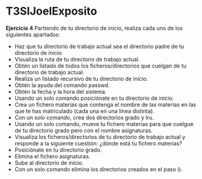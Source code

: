 # T3SIJoelExposito
**Ejercicio 4** Partiendo de tu directorio de inicio, realiza cada uno de los siguientes apartados:
- Haz que tu directorio de trabajo actual sea el directorio padre de tu directorio de
inicio
- Visualiza la ruta de tu directorio de trabajo actual.
- Obtén un listado de todos los ficheros/directorios que cuelgan de tu directorio de
trabajo actual.
- Realiza un listado recursivo de tu directorio de inicio.
- Obtén la ayuda del comando passwd.
- Obtén la fecha y la hora del sistema.
- Usando un solo comando posiciónate en tu directorio de inicio.
- Crea un fichero materias que contenga el nombre de las materias en las que te has
matriculado (cada una en una línea distinta).
- Con un solo comando, crea dos directorios grado y lru.
- Usando un solo comando, mueve tu fichero materias para que cuelgue de tu
directorio grado pero con el nombre asignaturas.
- Visualiza los ficheros/directorios de tu directorio de trabajo actual y responde a la
siguiente cuestión: ¿dónde está tu fichero materias?
- Posiciónate en tu directorio grado.
- Elimina el fichero asignaturas.
- Sube al directorio de inicio.
- Con un solo comando elimina los directorios creados en el paso i).
